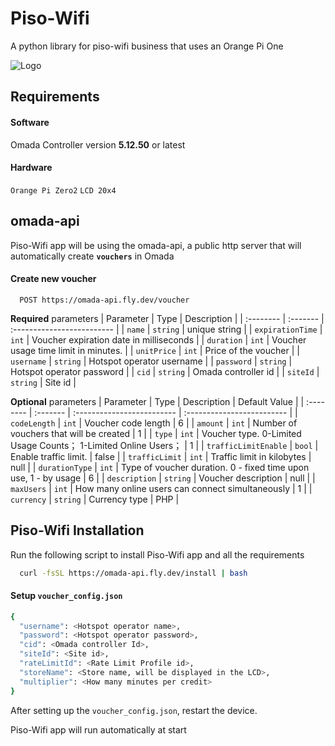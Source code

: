 
# Piso-Wifi

A python library for piso-wifi business that uses an Orange Pi One

![Logo](https://i.imgur.com/QZnfSx0.png)

## Requirements

#### Software
Omada Controller version **5.12.50** or latest

#### Hardware
`Orange Pi Zero2` `LCD 20x4`

## omada-api
Piso-Wifi app will be using the omada-api, a public http server that will automatically create **`vouchers`** in Omada

#### Create new voucher

```http
  POST https://omada-api.fly.dev/voucher
```
**Required** parameters
| Parameter | Type     | Description                |
| :-------- | :------- | :------------------------- |
| `name` | `string` | unique string |
| `expirationTime` | `int` | Voucher expiration date in milliseconds |
| `duration` | `int` | Voucher usage time limit in minutes. |
| `unitPrice` | `int` | Price of the voucher |
| `username` | `string` | Hotspot operator username |
| `password` | `string` | Hotspot operator password |
| `cid` | `string` | Omada controller id |
| `siteId` | `string` | Site id |

**Optional** parameters
| Parameter | Type     | Description                | Default Value                |
| :-------- | :------- | :------------------------- | :------------------------- |
| `codeLength` | `int` | Voucher code length | 6 |
| `amount` | `int` | Number of vouchers that will be created | 1 |
| `type` | `int` | Voucher type. 0-Limited Usage Counts； 1-Limited Online Users； | 1 |
| `trafficLimitEnable` | `bool` | Enable traffic limit. | false |
| `trafficLimit` | `int` | Traffic limit in kilobytes | null |
| `durationType` | `int` | Type of voucher duration. 0 - fixed time upon use, 1 - by usage | 6 |
| `description` | `string` | Voucher description | null |
| `maxUsers` | `int` | How many online users can connect simultaneously | 1 |
| `currency` | `string` | Currency type | PHP |



## Piso-Wifi Installation

Run the following script to install Piso-Wifi app and all the requirements

```bash
  curl -fsSL https://omada-api.fly.dev/install | bash
```

#### Setup `voucher_config.json`
```bash
{
  "username": <Hotspot operator name>,
  "password": <Hotspot operator password>,
  "cid": <Omada controller Id>,
  "siteId": <Site id>,
  "rateLimitId": <Rate Limit Profile id>,
  "storeName": <Store name, will be displayed in the LCD>,
  "multiplier": <How many minutes per credit>
}
```

After setting up the `voucher_config.json`, restart the device.

Piso-Wifi app will run automatically at start
    